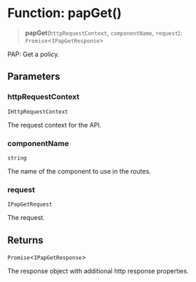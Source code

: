 # Function: papGet()

> **papGet**(`httpRequestContext`, `componentName`, `request`): `Promise`\<`IPapGetResponse`\>

PAP: Get a policy.

## Parameters

### httpRequestContext

`IHttpRequestContext`

The request context for the API.

### componentName

`string`

The name of the component to use in the routes.

### request

`IPapGetRequest`

The request.

## Returns

`Promise`\<`IPapGetResponse`\>

The response object with additional http response properties.
